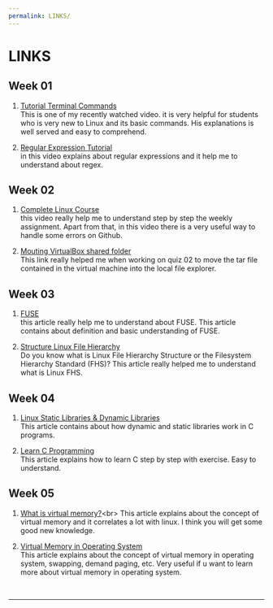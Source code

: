 ```yaml
---
permalink: LINKS/
---
```


# LINKS

## Week 01

1. [Tutorial Terminal Commands](https://youtu.be/CpTfQ-q6MPU)<br>
This is one of my recently watched video. it is very helpful for students who is very new to Linux and its basic commands. His explanations is well served and easy to comprehend.

2. [Regular Expression Tutorial](https://youtu.be/bgBWp9EIlMM)<br>
in this video explains about regular expressions and it help me to understand about regex.

## Week 02
1. [Complete Linux Course](https://youtu.be/wBp0Rb-ZJak)<br>
this video really help me to understand step by step the weekly assignment. Apart from that, in this video there is a very useful way to handle some errors on Github.

2. [Mouting VirtualBox shared folder](https://gist.github.com/estorgio/1d679f962e8209f8a9232f7593683265)<br>
This link really helped me when working on quiz 02 to move the tar file contained in the virtual machine into the local file explorer.

## Week 03
1. [FUSE](https://www.kernel.org/doc/html/latest/filesystems/fuse.html)<br>
this article really help me to understand about FUSE. This article contains about definition and basic understanding of FUSE.

2. [Structure Linux File Hierarchy](https://www.geeksforgeeks.org/linux-file-hierarchy-structure/)<br>
Do you know what is Linux File Hierarchy Structure or the Filesystem Hierarchy Standard (FHS)? This article really helped me to understand what is Linux FHS.

## Week 04
1. [Linux Static Libraries & Dynamic Libraries](https://medium.com/swlh/linux-basics-static-libraries-vs-dynamic-libraries-a7bcf8157779)<br>
This article contains about how dynamic and static libraries work in C programs.

2. [Learn C Programming](https://www.programiz.com/c-programming)<br>
This article explains how to learn C step by step with exercise. Easy to understand.

## Week 05

1. [What is virtual memory?](https://tldp.org/LDP/sag/html/vm-intro.html#:~:text=Linux%20supports%20virtual%20memory%2C%20that,be%20used%20for%20another%20purpose.)<br>
 This article explains about the concept of virtual memory and it correlates a lot with linux. I think you will get some good new knowledge.

2. [Virtual Memory in Operating System](https://www.geeksforgeeks.org/virtual-memory-in-operating-system/)<br>
This article explains about the concept of virtual memory in operating system, swapping, demand paging, etc. Very useful if u want to learn more about virtual memory in operating system.




<br>
<hr>

